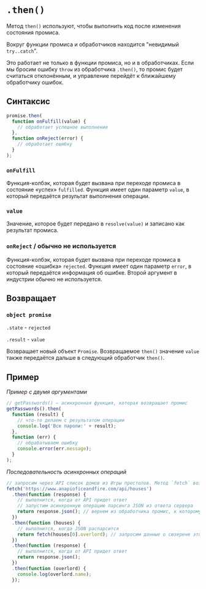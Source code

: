 # `.then()`

Метод `then()` используют, чтобы выполнить код после изменения состояния промиса.

Вокруг функции промиса и обработчиков находится "невидимый `try..catch`".

Это работает не только в функции промиса, но и в обработчиках. Если мы бросим ошибку `throw` из обработчика `.then()`, то промис будет считаться отклонённым, и управление перейдёт к ближайшему обработчику ошибок.

## Синтаксис

```js
promise.then(
  function onFulfill(value) {
    // обработает успешное выполнение
  },
  function onReject(error) {
    // обработает ошибку
  }
);
```

### `onFulfill`

Функция-колбэк, которая будет вызвана при переходе промиса в состояние «успех» `fulfilled`. Функция имеет один параметр `value`, в который передаётся результат выполнения операции.

### `value`

Значение, которое будет передано в `resolve(value)` и записано как результат промиса.

### `onReject` / обычно не используется

Функция-колбэк, которая будет вызвана при переходе промиса в состояние «ошибка» `rejected`. Функция имеет один параметр `error`, в который передаётся информация об ошибке. Второй аргумент в индустрии обычно не используется.

## Возвращает

### `object promise`

`.state` - `rejected`

`.result` - `value`

Возвращает новый объект `Promise`. Возвращаемое `then()` значение `value` также передаётся дальше в следующий обработчик `then()`.

## Пример

_Пример с двумя аргументами_

```js
// getPasswords() — асинхронная функция, которая возвращает промис
getPasswords().then(
  function (result) {
    // что-то делаем с результатом операции
    console.log('Все пароли:' + result);
  },
  function (err) {
    // обрабатываем ошибку
    console.error(err.message);
  }
);
```

_Последовательность асинхронных операций_

```js
// запросим через API список домов из Игры престолов. Метод `fetch` возвращает промис
fetch('https://www.anapioficeandfire.com/api/houses')
  .then(function (response) {
    // выполнится, когда от API придет ответ
    // запустим асинхронную операцию парсинга JSON из ответа сервера
    return response.json(); // вернем из обработчика промис, к которому добавим then
  })
  .then(function (houses) {
    // выполнится, когда JSON распарсится
    return fetch(houses[0].overlord); // запросим данные о сюзерене этого дома
  })
  .then(function (response) {
    // выполнится, когда от API придет ответ
    return response.json();
  })
  .then(function (overlord) {
    console.log(overlord.name);
  });
```
